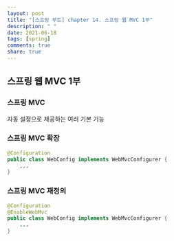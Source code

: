 ```yaml
---
layout: post
title: "[스프링 부트] chapter 14. 스프링 웹 MVC 1부"
description: " "
date: 2021-06-18
tags: [spring]
comments: true
share: true
---
```


## 스프링 웹 MVC 1부



### 스프링 MVC

자동 설정으로 제공하는 여러 기본 기능



### 스프링 MVC 확장

```java
@Configuration
public class WebConfig implements WebMvcConfigurer {
    ...
}
```



### 스프링 MVC 재정의

```java
@Configuration
@EnableWebMvc
public class WebConfig implements WebMvcConfigurer {
    ...
}
```

